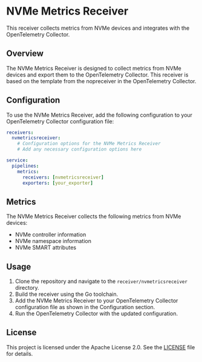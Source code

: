 # NVMe Metrics Receiver

This receiver collects metrics from NVMe devices and integrates with the OpenTelemetry Collector.

## Overview

The NVMe Metrics Receiver is designed to collect metrics from NVMe devices and export them to the OpenTelemetry Collector. This receiver is based on the template from the nopreceiver in the OpenTelemetry Collector.

## Configuration

To use the NVMe Metrics Receiver, add the following configuration to your OpenTelemetry Collector configuration file:

```yaml
receivers:
  nvmetricsreceiver:
    # Configuration options for the NVMe Metrics Receiver
    # Add any necessary configuration options here

service:
  pipelines:
    metrics:
      receivers: [nvmetricsreceiver]
      exporters: [your_exporter]
```

## Metrics

The NVMe Metrics Receiver collects the following metrics from NVMe devices:

- NVMe controller information
- NVMe namespace information
- NVMe SMART attributes

## Usage

1. Clone the repository and navigate to the `receiver/nvmetricsreceiver` directory.
2. Build the receiver using the Go toolchain.
3. Add the NVMe Metrics Receiver to your OpenTelemetry Collector configuration file as shown in the Configuration section.
4. Run the OpenTelemetry Collector with the updated configuration.

## License

This project is licensed under the Apache License 2.0. See the [LICENSE](../../LICENSE) file for details.
